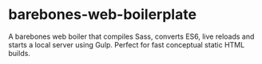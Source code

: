 # barebones-web-boilerplate
A barebones web boiler that compiles Sass, converts ES6, live reloads and starts a local server using Gulp. Perfect for fast conceptual static HTML builds.
